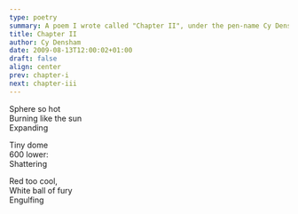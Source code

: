 ```yaml
---
type: poetry
summary: A poem I wrote called "Chapter II", under the pen-name Cy Densham.
title: Chapter II
author: Cy Densham
date: 2009-08-13T12:00:02+01:00
draft: false
align: center
prev: chapter-i
next: chapter-iii
---
```

Sphere so hot\
Burning like the sun\
Expanding

Tiny dome\
600 lower:\
Shattering

Red too cool,\
White ball of fury\
Engulfing
